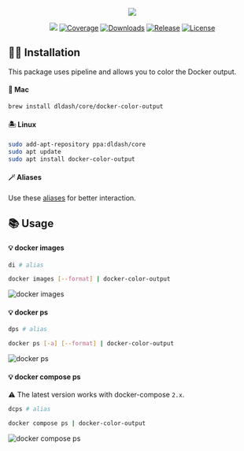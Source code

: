 <p align="center">
  <img src="https://user-images.githubusercontent.com/5787193/161379988-21c856ef-839a-433e-b014-e81042adac6d.png">
</p>

<p align="center">
  <a href="https://github.com/devemio/docker-color-output/actions/workflows/go.yml"><img src="https://img.shields.io/github/actions/workflow/status/devemio/docker-color-output/go.yml?branch=main"></a>
  <a href="https://codecov.io/gh/devemio/docker-color-output"><img src="https://img.shields.io/codecov/c/gh/devemio/docker-color-output" alt="Coverage"></a>
  <a href="https://github.com/devemio/docker-color-output/releases"><img src="https://img.shields.io/github/downloads/devemio/docker-color-output/total?color=brightgreen" alt="Downloads"></a>
  <a href="https://github.com/devemio/docker-color-output/releases"><img src="https://img.shields.io/github/v/release/devemio/docker-color-output" alt="Release"></a>
  <a href="https://opensource.org/licenses/MIT"><img src="https://img.shields.io/badge/license-MIT-green.svg" alt="License"></a>
</p>


## 👨‍💻 Installation

This package uses pipeline and allows you to color the Docker output.

#### 🍏 Mac

```bash
brew install dldash/core/docker-color-output
```

#### 🏝 Linux

```bash
sudo add-apt-repository ppa:dldash/core
sudo apt update
sudo apt install docker-color-output
```

#### 🪄 Aliases

Use these [aliases](bash/aliases.sh) for better interaction.

## 📚 Usage

#### 💡 docker images

```bash
di # alias
```

```bash
docker images [--format] | docker-color-output
```

![docker images](https://user-images.githubusercontent.com/5787193/93581956-7ae7f580-f9aa-11ea-8f81-d6922e1ca892.png)

#### 💡 docker ps

```bash
dps # alias
```

```bash
docker ps [-a] [--format] | docker-color-output
```

![docker ps](https://user-images.githubusercontent.com/5787193/93581144-69521e00-f9a9-11ea-86bb-c23d7879c689.png)

#### 💡 docker compose ps

⚠️ The latest version works with docker-compose `2.x`.

```bash
dcps # alias
```

```bash
docker compose ps | docker-color-output
```

![docker compose ps](https://user-images.githubusercontent.com/5787193/93630916-7267dd00-f9f3-11ea-9521-e69152fa86f1.png)
